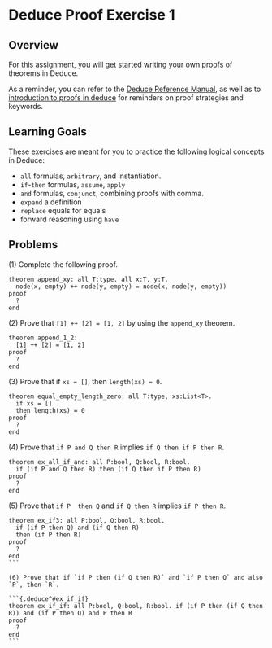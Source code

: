 # Deduce Proof Exercise 1

## Overview

For this assignment, you will get started writing your own proofs of theorems
in Deduce.

As a reminder, you can refer to the [Deduce Reference Manual](https://jsiek.github.io/deduce/pages/reference.html),
as well as to [introduction to proofs in deduce](https://jsiek.github.io/deduce/pages/deduce-proofs.html#)
for reminders on proof strategies and keywords.

## Learning Goals

These exercises are meant for you to practice the following logical concepts in Deduce:
* `all` formulas, `arbitrary`, and instantiation.
* `if`-`then` formulas, `assume`, `apply`
* `and` formulas, `conjunct`, combining proofs with comma.
* `expand` a definition
* `replace` equals for equals
* forward reasoning using `have`

## Problems

(1) Complete the following proof.

```{.deduce^#append_xy}
theorem append_xy: all T:type. all x:T, y:T.
  node(x, empty) ++ node(y, empty) = node(x, node(y, empty))
proof
  ?
end
```

(2) Prove that `[1] ++ [2] = [1, 2]` by using the `append_xy` theorem.

```{.deduce^#append_1_2}
theorem append_1_2:
  [1] ++ [2] = [1, 2]
proof
  ?
end
```

(3) Prove that if `xs = []`, then `length(xs) = 0`.

```{.deduce^#equal_empty_length_zero}
theorem equal_empty_length_zero: all T:type, xs:List<T>.
  if xs = []
  then length(xs) = 0
proof
  ?
end
```

(4) Prove that `if P and Q then R` implies `if Q then if P then R`.

```{.deduce^#ex_all_if_and}
theorem ex_all_if_and: all P:bool, Q:bool, R:bool.
  if (if P and Q then R) then (if Q then if P then R)
proof
  ?
end
```

(5) Prove that `if P  then Q` and `if Q then R` implies `if P then R`.

``````{.deduce^#ex_if3}
theorem ex_if3: all P:bool, Q:bool, R:bool.
  if (if P then Q) and (if Q then R)
  then (if P then R)
proof
  ?
end
```

(6) Prove that if `if P then (if Q then R)` and `if P then Q` and also `P`, then `R`.

```{.deduce^#ex_if_if}
theorem ex_if_if: all P:bool, Q:bool, R:bool. if (if P then (if Q then R)) and (if P then Q) and P then R
proof
  ?
end
```
